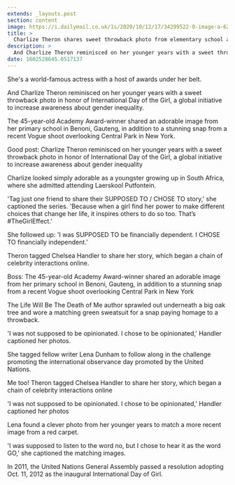 ```yaml
--- 
extends: _layouts.post 
section: content 
image: https://i.dailymail.co.uk/1s/2020/10/12/17/34299522-0-image-a-62_1602518642706.jpg 
title: > 
  Charlize Theron shares sweet throwback photo from elementary school as she celebrates #DayoftheGirl 
description: > 
  And Charlize Theron reminisced on her younger years with a sweet throwback photo in honor of International Day of the Girl, a global initiative to increase awareness about gender inequality.I chose to be opinionated,' Handler captioned her photos.Theron tagged Chelsea Handler to share her story, which began a chain of celebrity interactions online'I was not supposed to be opinionated.I chose to be opinionated,' Handler captioned her photosLena found a clever photo from her younger years to match a more recent image from a red carpet.In 2011, the United Nations General Assembly passed a resolution adopting Oct. 11, 2012 as the inaugural International Day of Girl. 
date: 1602528645.0517137 
--- 
```

She's a world-famous actress with a host of awards under her belt.

And Charlize Theron reminisced on her younger years with a sweet throwback photo in honor of International Day of the Girl, a global initiative to increase awareness about gender inequality.

The 45-year-old Academy Award-winner shared an adorable image from her primary school in Benoni, Gauteng, in addition to a stunning snap from a recent Vogue shoot overlooking Central Park in New York.

Good post: Charlize Theron reminisced on her younger years with a sweet throwback photo in honor of International Day of the Girl, a global initiative to increase awareness about gender inequality

Charlize looked simply adorable as a youngster growing up in South Africa, where she admitted attending Laerskool Putfontein.

'Tag just one friend to share their SUPPOSED TO / CHOSE TO story,' she captioned the series. 'Because when a girl find her power to make different choices that change her life, it inspires others to do so too. That’s #TheGirlEffect.'

She followed up: 'I was SUPPOSED TO be financially dependent. I CHOSE TO financially independent.'

Theron tagged Chelsea Handler to share her story, which began a chain of celebrity interactions online.

Boss: The 45-year-old Academy Award-winner shared an adorable image from her primary school in Benoni, Gauteng, in addition to a stunning snap from a recent Vogue shoot overlooking Central Park in New York

The Life Will Be The Death of Me author sprawled out underneath a big oak tree and wore a matching green sweatsuit for a snap paying homage to a throwback.

'I was not supposed to be opinionated. I chose to be opinionated,' Handler captioned her photos.

She tagged fellow writer Lena Dunham to follow along in the challenge promoting the international observance day promoted by the United Nations.

Me too! Theron tagged Chelsea Handler to share her story, which began a chain of celebrity interactions online

'I was not supposed to be opinionated. I chose to be opinionated,' Handler captioned her photos

Lena found a clever photo from her younger years to match a more recent image from a red carpet.

'I was supposed to listen to the word no, but I chose to hear it as the word GO,' she captioned the matching images.

In 2011, the United Nations General Assembly passed a resolution adopting Oct. 11, 2012 as the inaugural International Day of Girl.